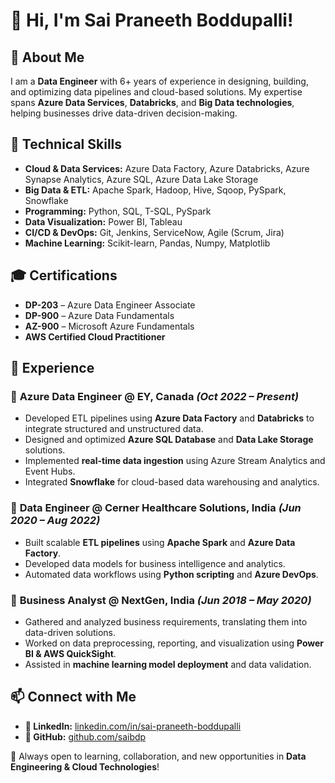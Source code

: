 # 👋 Hi, I'm Sai Praneeth Boddupalli!

## 🚀 About Me
I am a **Data Engineer** with 6+ years of experience in designing, building, and optimizing data pipelines and cloud-based solutions. My expertise spans **Azure Data Services**, **Databricks**, and **Big Data technologies**, helping businesses drive data-driven decision-making.

## 🔹 Technical Skills
- **Cloud & Data Services:** Azure Data Factory, Azure Databricks, Azure Synapse Analytics, Azure SQL, Azure Data Lake Storage
- **Big Data & ETL:** Apache Spark, Hadoop, Hive, Sqoop, PySpark, Snowflake
- **Programming:** Python, SQL, T-SQL, PySpark
- **Data Visualization:** Power BI, Tableau
- **CI/CD & DevOps:** Git, Jenkins, ServiceNow, Agile (Scrum, Jira)
- **Machine Learning:** Scikit-learn, Pandas, Numpy, Matplotlib

## 🎓 Certifications
- **DP-203** – Azure Data Engineer Associate
- **DP-900** – Azure Data Fundamentals
- **AZ-900** – Microsoft Azure Fundamentals
- **AWS Certified Cloud Practitioner**

## 💼 Experience
### 🔹 **Azure Data Engineer** @ EY, Canada *(Oct 2022 – Present)*
- Developed ETL pipelines using **Azure Data Factory** and **Databricks** to integrate structured and unstructured data.
- Designed and optimized **Azure SQL Database** and **Data Lake Storage** solutions.
- Implemented **real-time data ingestion** using Azure Stream Analytics and Event Hubs.
- Integrated **Snowflake** for cloud-based data warehousing and analytics.

### 🔹 **Data Engineer** @ Cerner Healthcare Solutions, India *(Jun 2020 – Aug 2022)*
- Built scalable **ETL pipelines** using **Apache Spark** and **Azure Data Factory**.
- Developed data models for business intelligence and analytics.
- Automated data workflows using **Python scripting** and **Azure DevOps**.

### 🔹 **Business Analyst** @ NextGen, India *(Jun 2018 – May 2020)*
- Gathered and analyzed business requirements, translating them into data-driven solutions.
- Worked on data preprocessing, reporting, and visualization using **Power BI & AWS QuickSight**.
- Assisted in **machine learning model deployment** and data validation.

## 📫 Connect with Me
<!--  - **📧 Email:** [saipraneethboddupalli145@gmail.com](mailto:saipraneethboddupalli145@gmail.com) -->
- **💼 LinkedIn:** [linkedin.com/in/sai-praneeth-boddupalli](https://www.linkedin.com/in/sai-praneeth-boddupalli)
- **🐙 GitHub:** [github.com/saibdp](https://github.com/saibdp)

🚀 Always open to learning, collaboration, and new opportunities in **Data Engineering & Cloud Technologies**!

